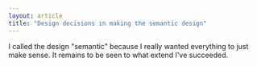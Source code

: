 ```yaml
---
layout: article
title: "Design decisions in making the semantic design"
---
```


I called the design "semantic" because I really wanted everything to just make sense. It remains to be seen to what extend I've succeeded.
